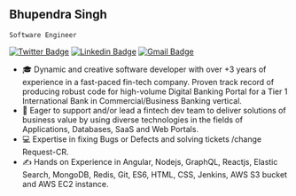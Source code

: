 ## Bhupendra Singh 
    Software Engineer

[![Twitter Badge](https://img.shields.io/badge/-@Bhupi2508-1ca0f1?style=flat-square&labelColor=1ca0f1&logo=twitter&logoColor=white&link=https://twitter.com/bhupi2508)](https://twitter.com/bhupi2508)   [![Linkedin Badge](https://img.shields.io/badge/-BhupendraSingh-blue?style=flat-square&logo=Linkedin&logoColor=white&link=https://www.linkedin.com/in/bhupendra-singh-3a545313a/)](https://www.linkedin.com/in/bhupendra-singh-3a545313a/) [![Gmail Badge](https://img.shields.io/badge/-bhupendrasingh.ec18@gmail.com-c14438?style=flat-square&logo=Gmail&logoColor=white&link=mailto:bhupendrasingh.ec18@gmail.com)](mailto:bhupendrasingh.ec18@gmail.com)



- 🎓 Dynamic and creative software developer with over +3 years of experience in a fast-paced fin-tech company. Proven track record of producing robust code for high-volume             Digital Banking Portal for a Tier 1 International Bank in Commercial/Business Banking vertical.
- 🔭 Eager to support and/or lead a fintech dev team to deliver solutions of business value by using diverse technologies in the fields of Applications, Databases, SaaS and Web         Portals.
- 💻 Expertise in fixing Bugs or Defects and solving tickets /change Request-CR.
- ✍ Hands on Experience in Angular, Nodejs, GraphQL, Reactjs, Elastic Search, MongoDB, Redis, Git, ES6, HTML, CSS, Jenkins, AWS S3 bucket and AWS EC2 instance.
